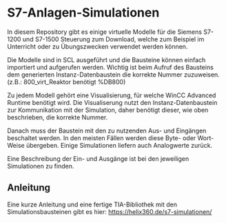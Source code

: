 # S7-Anlagen-Simulationen

In diesem Repository gibt es einige virtuelle Modelle für die Siemens S7-1200 und S7-1500 Steuerung zum Download, welche zum Beispiel im Unterricht oder zu Übungszwecken verwendet werden können.

Die Modelle sind in SCL ausgeführt und die Bausteine können einfach importiert und aufgerufen werden. Wichtig ist beim Aufruf des Bausteins dem generierten Instanz-Datenbaustein die korrekte Nummer zuzuweisen. (z.B.: 800_virt_Reaktor benötigt %DB800)

Zu jedem Modell gehört eine Visualisierung, für welche WinCC Advanced Runtime benötigt wird. Die Visualiserung nutzt den Instanz-Datenbaustein zur Kommunikation mit der Simulation, daher benötigt dieser, wie oben beschrieben, die korrekte Nummer.

Danach muss der Baustein mit den zu nutzenden Aus- und Eingängen beschaltet werden. In den meisten Fällen werden diese Byte- oder Wort-Weise übergeben. Einige Simulationen liefern auch Analogwerte zurück.

Eine Beschreibung der Ein- und Ausgänge ist bei den jeweiligen Simulationen zu finden.

## Anleitung

Eine kurze Anleitung und eine fertige TIA-Bibliothek mit den Simulationsbausteinen gibt es hier: https://helix360.de/s7-simulationen/
